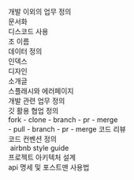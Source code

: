 개발 이외의 업무 정의  
	문서화  
	디스코드 사용  
	조 이름  
	데이터 정의  
	인덱스  
	디자인  
	소개글  
	스플래시와 에러페이지  
개발 관련 업무 정의  
	깃 활용 협업 정의  
		fork - clone - branch - pr - merge  
			- pull - branch - pr - merge
	코드 리뷰  
	코드 컨벤션 정의  
		 airbnb style guide  
	프로젝트 아키텍처 설계  
	api 명세 및 포스트맨 사용법